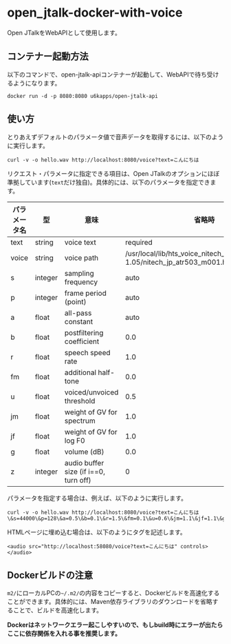 # open_jtalk-docker-with-voice

Open JTalkをWebAPIとして使用します。

## コンテナー起動方法

以下のコマンドで、open-jtalk-apiコンテナーが起動して、WebAPIで待ち受けるようになります。

```
docker run -d -p 8080:8080 u6kapps/open-jtalk-api
```

## 使い方

とりあえずデフォルトのパラメータ値で音声データを取得するには、以下のように実行します。

```
curl -v -o hello.wav http://localhost:8080/voice?text=こんにちは
```

リクエスト・パラメータに指定できる項目は、Open JTalkのオプションにほぼ準拠しています(`text`だけ独自)。具体的には、以下のパラメータを指定できます。

|パラメータ名|型|意味|省略時|設定範囲|
|---|---|---|---|---|
|text|string|voice text|required||
|voice|string|voice path|/usr/local/lib/hts_voice_nitech_jp_atr503_m001-1.05/nitech_jp_atr503_m001.htsvoice||
|s|integer|sampling frequency|auto|1--|
|p|integer|frame period (point)|auto|1--|
|a|float|all-pass constant|auto|0.0--1.0|
|b|float|postfiltering coefficient|0.0|0.0--1.0|
|r|float|speech speed rate|1.0|0.0--|
|fm|float|additional half-tone|0.0||
|u|float|voiced/unvoiced threshold|0.5|0.0--1.0|
|jm|float|weight of GV for spectrum|1.0|0.0--|
|jf|float|weight of GV for log F0|1.0|0.0--|
|g|float|volume (dB)|0.0||
|z|integer|audio buffer size (if i==0, turn off)|0|0--|

パラメータを指定する場合は、例えば、以下のように実行します。

```
curl -v -o hello.wav http://localhost:8080/voice?text=こんにちは\&s=44000\&p=128\&a=0.5\&b=0.1\&r=1.5\&fm=0.1\&u=0.6\&jm=1.1\&jf=1.1\&g=60.0\&z=0
```

HTMLページに埋め込む場合は、以下のようにタグを記述します。

```
<audio src="http://localhost:58080/voice?text=こんにちは" controls></audio>
```

## Dockerビルドの注意

`m2/`にローカルPCの`~/.m2/`の内容をコピーすると、Dockerビルドを高速化することができます。具体的には、Maven依存ライブラリのダウンロードを省略することで、ビルドを高速化します。

**Dockerはネットワークエラー起こしやすいので、もしbuild時にエラーが出たらここに依存関係を入れる事を推奨します。**